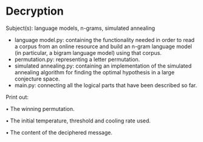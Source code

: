 # Decryption
Subject(s): language models, n-grams, simulated annealing
* language model.py: containing the functionality needed in order to read a corpus from
an online resource and build an n-gram language model (in particular, a bigram language model)
using that corpus.
* permutation.py: representing a letter permutation.
* simulated annealing.py: containing an implementation of the simulated annealing algorithm for finding the optimal hypothesis in a large conjecture space.
* main.py: connecting all the logical parts that have been described so far.

Print out:

• The winning permutation.

• The initial temperature, threshold and cooling rate used.

• The content of the deciphered message.
